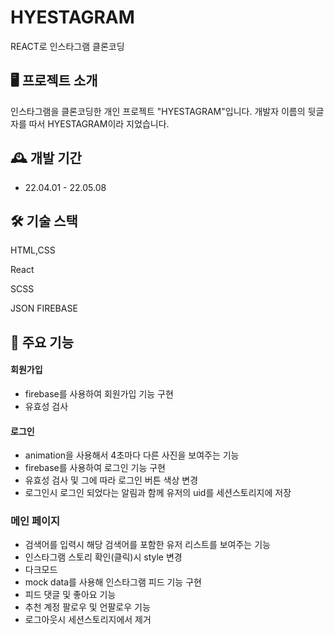 # HYESTAGRAM

REACT로 인스타그램 클론코딩

## 🖥️ 프로젝트 소개

인스타그램을 클론코딩한 개인 프로젝트 "HYESTAGRAM"입니다.
개발자 이름의 뒷글자를 따서 HYESTAGRAM이라 지었습니다.
<br>

## 🕰️ 개발 기간

- 22.04.01 - 22.05.08

## 🛠 기술 스택
HTML,CSS

React

SCSS

JSON
FIREBASE

## 📌 주요 기능

#### 회원가입

- firebase를 사용하여 회원가입 기능 구현
- 유효성 검사


#### 로그인

- animation을 사용해서 4초마다 다른 사진을 보여주는 기능
- firebase를 사용하여 로그인 기능 구현
- 유효성 검사 및 그에 따라 로그인 버튼 색상 변경
- 로그인시 로그인 되었다는 알림과 함께 유저의 uid를 세션스토리지에 저장


### **메인 페이지**
- 검색어를 입력시 해당 검색어를 포함한 유저 리스트를 보여주는 기능
- 인스타그램 스토리 확인(클릭)시 style 변경
- 다크모드
- mock data를 사용해 인스타그램 피드 기능 구현
- 피드 댓글 및 좋아요 기능
- 추천 계정 팔로우 및 언팔로우 기능
- 로그아웃시 세션스토리지에서 제거

